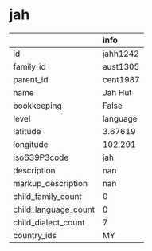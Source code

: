 # jah
|                      | info     |
|:---------------------|:---------|
| id                   | jahh1242 |
| family_id            | aust1305 |
| parent_id            | cent1987 |
| name                 | Jah Hut  |
| bookkeeping          | False    |
| level                | language |
| latitude             | 3.67619  |
| longitude            | 102.291  |
| iso639P3code         | jah      |
| description          | nan      |
| markup_description   | nan      |
| child_family_count   | 0        |
| child_language_count | 0        |
| child_dialect_count  | 7        |
| country_ids          | MY       |
